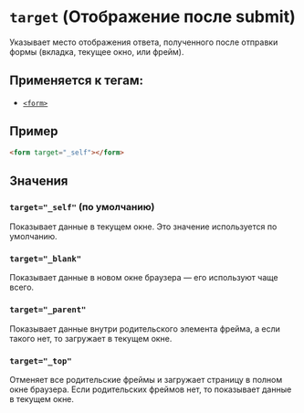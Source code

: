 # `target` (Отображение после submit)

Указывает место отображения ответа, полученного после отправки формы (вкладка, текущее окно, или фрейм).

## Применяется к тегам:

- [`<form>`](<../TAGS FORM/form (ФОРМА).md>)

## Пример

```html
<form target="_self"></form>
```

## Значения

### `target="_self"` (по умолчанию)

Показывает данные в текущем окне. Это значение используется по умолчанию.

### `target="_blank"`

Показывает данные в новом окне браузера — его используют чаще всего.

### `target="_parent"`

Показывает данные внутри родительского элемента фрейма, а если такого нет, то загружает в текущем окне.

### `target="_top"`

Отменяет все родительские фреймы и загружает страницу в полном окне браузера. Если родительских фреймов нет, то показывает данные в текущем окне.

